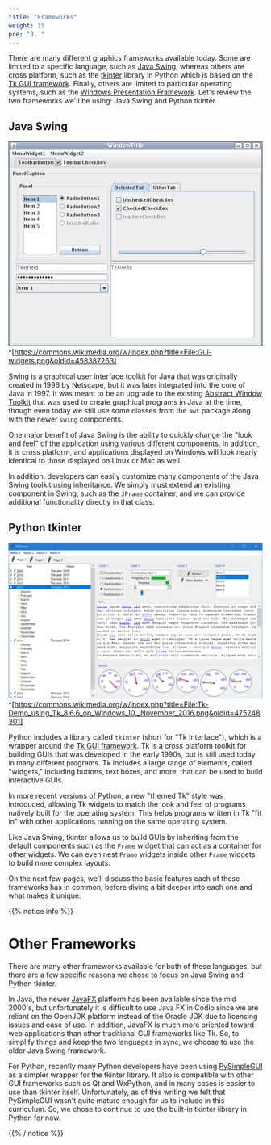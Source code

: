 ```yaml
---
title: "Frameworks"
weight: 15
pre: "3. "
---
```

There are many different graphics frameworks available today. Some are limited to a specific language, such as [Java Swing](https://docs.oracle.com/javase/tutorial/uiswing/), whereas others are cross platform, such as the [tkinter](https://docs.python.org/3/library/tkinter.html) library in Python which is based on the [Tk GUI framework](https://www.tcl.tk/). Finally, others are limited to particular operating systems, such as the [Windows Presentation Framework](https://docs.microsoft.com/en-us/dotnet/desktop/wpf/introduction-to-wpf?view=netframeworkdesktop-4.8). Let's review the two frameworks we'll be using: Java Swing and Python tkinter.

## Java Swing

![Java Swing](../../images/9/swing.png)^[https://commons.wikimedia.org/w/index.php?title=File:Gui-widgets.png&oldid=458387263]

Swing is a graphical user interface toolkit for Java that was originally created in 1996 by Netscape, but it was later integrated into the core of Java in 1997. It was meant to be an upgrade to the existing [Abstract Window Toolkit](https://en.wikipedia.org/wiki/Abstract_Window_Toolkit) that was used to create graphical programs in Java at the time, though even today we still use some classes from the `awt` package along with the newer `swing` components.

One major benefit of Java Swing is the ability to quickly change the "look and feel" of the application using various different components. In addition, it is cross platform, and applications displayed on Windows will look nearly identical to those displayed on Linux or Mac as well. 

In addition, developers can easily customize many components of the Java Swing toolkit using inheritance. We simply must extend an existing component in Swing, such as the `JFrame` container, and we can provide additional functionality directly in that class. 

## Python tkinter

![Tk](../../images/9/tk.png)^[https://commons.wikimedia.org/w/index.php?title=File:Tk-Demo_using_Tk_8.6.6_on_Windows_10,_November_2016.png&oldid=475248301]

Python includes a library called `tkinter` (short for "Tk Interface"), which is a wrapper around the [Tk GUI framework](https://www.tcl.tk/). Tk is a cross platform toolkit for building GUIs that was developed in the early 1990s, but is still used today in many different programs. Tk includes a large range of elements, called "widgets," including buttons, text boxes, and more, that can be used to build interactive GUIs.

In more recent versions of Python, a new "themed Tk" style was introduced, allowing Tk widgets to match the look and feel of programs natively built for the operating system. This helps programs written in Tk "fit in" with other applications running on the same operating system. 

Like Java Swing, tkinter allows us to build GUIs by inheriting from the default components such as the `Frame` widget that can act as a container for other widgets. We can even nest `Frame` widgets inside other `Frame` widgets to build more complex layouts. 

On the next few pages, we'll discuss the basic features each of these frameworks has in common, before diving a bit deeper into each one and what makes it unique.

{{% notice info %}}

# Other Frameworks

There are many other frameworks available for both of these languages, but there are a few specific reasons we chose to focus on Java Swing and Python tkinter. 

In Java, the newer [JavaFX](https://openjfx.io/) platform has been available since the mid 2000's, but unfortunately it is difficult to use Java FX in Codio since we are reliant on the OpenJDK platform instead of the Oracle JDK due to licensing issues and ease of use. In addition, JavaFX is much more oriented toward web applications than other traditional GUI frameworks like Tk. So, to simplify things and keep the two languages in sync, we choose to use the older Java Swing framework. 

For Python, recently many Python developers have been using [PySimpleGUI](https://pysimplegui.readthedocs.io/en/latest/) as a simpler wrapper for the tkinter library. It also is compatible with other GUI frameworks such as Qt and WxPython, and in many cases is easier to use than tkinter itself. Unfortunately, as of this writing we felt that PySimpleGUI wasn't quite mature enough for us to include in this curriculum. So, we chose to continue to use the built-in tkinter library in Python for now.

{{% / notice %}}
